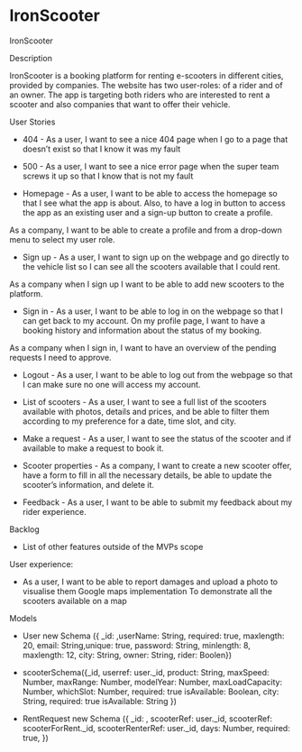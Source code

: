 # IronScooter
IronScooter

Description

IronScooter is a booking platform for renting e-scooters in different cities, provided by companies. The website has two user-roles: of a rider and of an owner. The app is targeting both riders who are interested to rent a scooter and also companies that want to offer their vehicle. 

 User Stories

* 404 - As a user, I want to see a nice 404 page when I go to a page that doesn’t exist so that I know it was my fault

* 500 - As a user, I want to see a nice error page when the super team screws it up so that I know that is not my fault

* Homepage - As a user, I want to be able to access the homepage so that I see what the app is about. Also, to have a log in button to access the app as an existing user and a sign-up button to create a profile. 
 
As a company, I want to be able to create a profile and from a drop-down menu to select my user role.

* Sign up - As a user, I want to sign up on the webpage and go directly to the vehicle list so I can see all the scooters available that I could rent. 

As a company when I sign up I want to be able to add new scooters to the platform.

* Sign in - As a user, I want to be able to log in on the webpage so that I can get back to my account. On my profile page, I want to have a booking history and information about the status of my booking.

As a company when I sign in, I want to have an overview of the pending requests I need to approve.

* Logout - As a user, I want to be able to log out from the webpage so that I can make sure no one will access my account.

* List of scooters - As a user, I want to see a full list of the scooters available with photos, details and prices, and be able to filter them according to my preference for a date, time slot, and city.

* Make a request - As a user, I want to see the status of the scooter and if available to make a request to book it.

* Scooter properties - As a company, I want to create a new scooter offer, have a form to fill in all the necessary details, be able to update the scooter’s information, and delete it.

* Feedback - As a user, I want to be able to submit my feedback about my rider experience.

Backlog
* List of other features outside of the MVPs scope
 
User experience:
* As a user, I want to be able to report damages and upload a photo to visualise them
Google maps implementation
To demonstrate all the scooters available on a map 

Models

* User new Schema ({ _id: ,userName: String, required: true, maxlength: 20, email: String,unique: true, password: String, minlength: 8, maxlength: 12,  city: String, owner: String,  rider: Boolen})
   
* scooterSchema({_id, userref: user._id, product: String, maxSpeed: Number, maxRange: Number, modelYear: Number, maxLoadCapacity: Number, whichSlot: Number, required: true isAvailable: Boolean,  city: String, required: true isAvailable: String })

* RentRequest new Schema ({ _id: , scooterRef: user._id, scooterRef: scooterForRent._id, scooterRenterRef: user._id, days: Number, required: true, })





